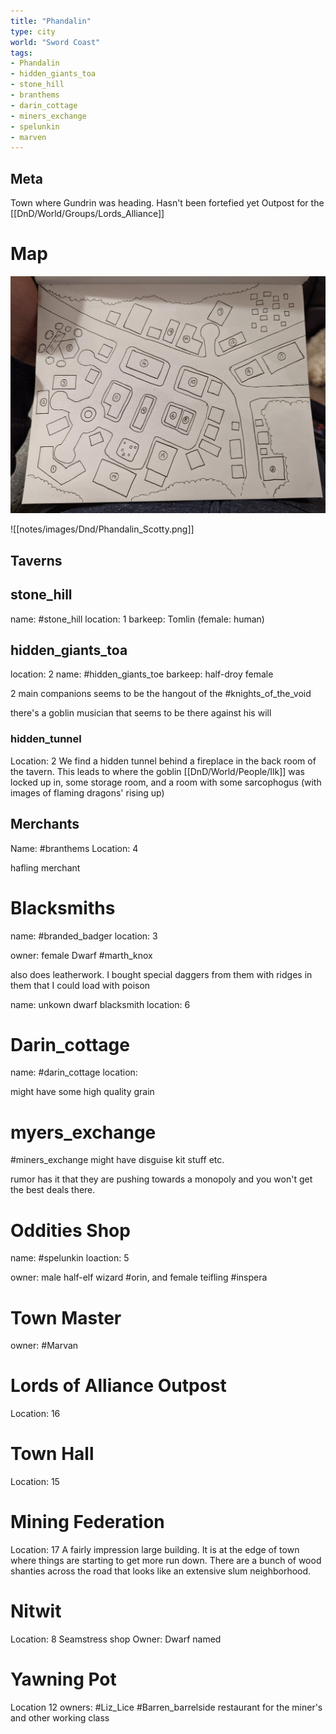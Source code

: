 ```yaml
---
title: "Phandalin"
type: city
world: "Sword Coast"
tags: 
- Phandalin
- hidden_giants_toa
- stone_hill
- branthems
- darin_cottage
- miners_exchange
- spelunkin
- marven
---
```


## Meta

Town where Gundrin was heading. 
Hasn't been fortefied yet
Outpost for the [[DnD/World/Groups/Lords_Alliance]]

# Map
![Map of Phandalin](notes/images/Dnd/Phandalin_Scotty.jpg)

![[notes/images/Dnd/Phandalin_Scotty.png]]

## Taverns
## stone_hill
name: #stone_hill
location: 1
barkeep: Tomlin (female: human)

## hidden_giants_toa
location: 2
name: #hidden_giants_toe 
barkeep: half-droy female

2 main companions
seems to be the hangout of the #knights_of_the_void 

there's a goblin musician that seems to be there against his will

### hidden_tunnel
Location: 2
We find a hidden tunnel behind a fireplace in the back room of the tavern. This leads to where the goblin [[DnD/World/People/Ilk]] was locked up in, some storage room, and a room with some sarcophogus (with images of flaming dragons'  rising up)

## Merchants
Name: #branthems
Location: 4

hafling merchant

# Blacksmiths
name: #branded_badger
location: 3

owner: female Dwarf #marth_knox

also does leatherwork. I bought special daggers from them with ridges in them that I could load with poison

name: unkown dwarf blacksmith
location: 6

# Darin_cottage 
name: #darin_cottage
location:

might have some high quality grain

# myers_exchange
#miners_exchange 
might have disguise kit stuff etc.

rumor has it that they are pushing towards a monopoly and you won't get the best deals there.

# Oddities Shop
name: #spelunkin
loaction: 5

owner: male half-elf wizard #orin, and female teifling #inspera

# Town Master
owner: #Marvan

# Lords of Alliance Outpost
Location: 16

# Town Hall
Location: 15

# Mining Federation
Location: 17
A fairly impression large building. It is at the edge of town where things are starting to get more run down. There are a bunch of wood shanties across the road that looks like an extensive slum neighborhood.

# Nitwit
Location: 8
Seamstress shop
Owner: Dwarf named 

# Yawning Pot
Location 12
owners: #Liz_Lice #Barren_barrelside
restaurant for the miner's and other working class